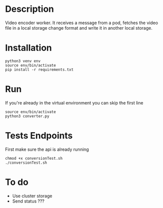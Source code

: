 # Description
Video encoder worker. It receives a message from a pod, fetches the video file in a local storage change format and write it in another local storage.

# Installation
```
python3 venv env
source env/bin/activate
pip install -r requirements.txt
```

# Run
If you're already in the virtual environment you can skip the first line
```
source env/bin/activate
python3 converter.py
```

# Tests Endpoints
First make sure the api is already running 
```
chmod +x conversionTest.sh
./conversionTest.sh
```

# To do
 - Use cluster storage
 - Send status ???